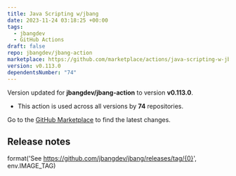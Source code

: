 ```yaml
---
title: Java Scripting w/jbang
date: 2023-11-24 03:18:25 +00:00
tags:
  - jbangdev
  - GitHub Actions
draft: false
repo: jbangdev/jbang-action
marketplace: https://github.com/marketplace/actions/java-scripting-w-jbang
version: v0.113.0
dependentsNumber: "74"
---
```



Version updated for **jbangdev/jbang-action** to version **v0.113.0**.
- This action is used across all versions by **74** repositories.

Go to the [GitHub Marketplace](https://github.com/marketplace/actions/java-scripting-w-jbang) to find the latest changes.

## Release notes

format('See https://github.com/jbangdev/jbang/releases/tag/{0}', env.IMAGE_TAG)
